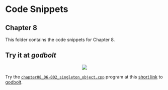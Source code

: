 # Code Snippets
## Chapter 8

This folder contains the code snippets for Chapter 8.

## Try it at _godbolt_

<p align="center">
    <a href="https://godbolt.org/z/oh9PEqqnW" alt="godbolt">
        <img src="https://img.shields.io/badge/try%20it%20on-godbolt-green" /></a>
</p>

Try the [`chapter08_06-002_singleton_object.cpp`](./chapter08_06-002_singleton_object.cpp)
program at this
[short link](https://godbolt.org/z/oh9PEqqnW) to [godbolt](https://godbolt.org/).
